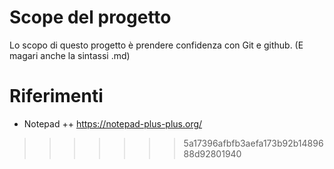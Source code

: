 # Scope del progetto

Lo scopo di questo progetto è prendere confidenza con Git e github. (E magari anche la sintassi .md)

# Riferimenti

* Notepad ++ https://notepad-plus-plus.org/
>>>>>>> 5a17396afbfb3aefa173b92b1489688d92801940
